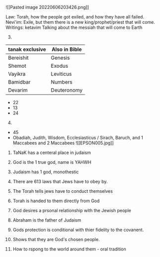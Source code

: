 ![[Pasted image 20220606203426.png]]

Law: Torah, how the people got exiled, and how they have all failed.
Nevi'im: Exile, but them there is a new king/prophet/priest that will come.
Writings: ketavim Talking about the messiah that will come to Earth

3.
| tanak exclusive | Also in Bible |
| --------------- | ------------- |
| Bereishit       | Genesis       |
| Shemot          | Exodus        |
| Vayikra         | Leviticus     |
| Bamidbar        | Numbers       |
| Devarim         | Deuteronomy   | 

- 22
- 13
- 24

4.
- 45
- Obadiah, Judith, Wisdom, Ecclesiasticus / Sirach, Baruch, and 1 Maccabees and 2 Maccabees
![[EPSON005.jpg]]

1.  TaNaK has a centeral place in judaism
2.  God is the 1 true god, name is YAHWH
3.  Judaism has 1 god, monothestic
4.  There are 613 laws that Jews have to obey by.
5.  The Torah tells jews have to conduct themselves
6.  Torah is handed to them directly from God
7.  God desires a prsonal relationship with the Jewish people
8.  Abraham is the father of Judaism
9.  Gods protection is conditional with thier fidelity to the covanent.

1.  Shows that they are God's chosen people.
2.  How to rspong to the world around them - oral tradition
